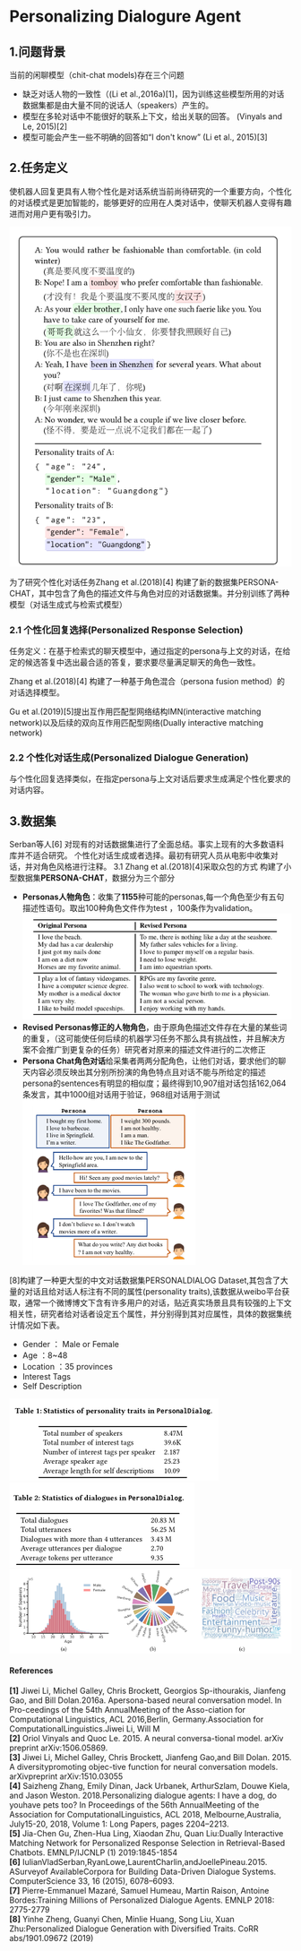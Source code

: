 # Personalizing Dialogure Agent
## 1.问题背景
当前的闲聊模型（chit-chat models)存在三个问题
* 缺乏对话人物的一致性（(Li et al.,2016a)[1]，因为训练这些模型所用的对话数据集都是由大量不同的说话人（speakers）产生的。
* 模型在多轮对话中不能很好的联系上下文，给出关联的回答。 (Vinyals and Le, 2015)[2]
* 模型可能会产生一些不明确的回答如“I don't know” (Li et al., 2015)[3]
## 2.任务定义
使机器人回复更具有人物个性化是对话系统当前尚待研究的一个重要方向，个性化的对话模式是更加智能的，能够更好的应用在人类对话中，使聊天机器人变得有趣进而对用户更有吸引力。

![1601962498634](./assets/1601962498634.png)

为了研究个性化对话任务Zhang et al.(2018)[4] 构建了新的数据集PERSONA-CHAT，其中包含了角色的描述文件与角色对应的对话数据集。并分别训练了两种模型（对话生成式与检索式模型）

### 2.1 个性化回复选择(Personalized Response Selection)
任务定义：在基于检索式的聊天模型中，通过指定的persona与上文的对话，在给定的候选答复中选出最合适的答复，要求要尽量满足聊天的角色一致性。

Zhang et al.(2018)[4] 构建了一种基于角色混合（persona fusion method）的对话选择模型。

Gu et al.(2019)[5]提出互作用匹配型网络结构IMN(interactive matching network)以及后续的双向互作用匹配型网络(Dually interactive matching network)

### 2.2 个性化对话生成(Personalized Dialogue Generation)
与个性化回复选择类似，在指定persona与上文对话后要求生成满足个性化要求的对话内容。

## 3.数据集
Serban等人[6] 对现有的对话数据集进行了全面总结。事实上现有的大多数语料库并不适合研究。
个性化对话生成或者选择。最初有研究人员从电影中收集对话，并对角色风格进行注释。
3.1 Zhang et al.(2018)[4]采取众包的方式 构建了小型数据集**PERSONA-CHAT**，数据分为三个部分
* **Personas人物角色**：收集了**1155**种可能的personas,每一个角色至少有五句描述性语句。取出100种角色文件作为test ，100条作为validation。
 ![1601804027427](./assets/1601804027427.png)
* **Revised Personas修正的人物角色**，由于原角色描述文件存在大量的某些词的重复，（这可能使任何后续的机器学习任务不那么具有挑战性，并且解决方案不会推广到更复杂的任务）研究者对原来的描述文件进行的二次修正
* **Persona Chat角色对话**给采集者两两分配角色，让他们对话，要求他们的聊天内容必须反映出其分别所扮演的角色特点且对话不能与所给定的描述persona的sentences有明显的相似度；最终得到10,907组对话包括162,064条发言，其中1000组对话用于验证，968组对话用于测试
![1601962293131](./assets/1601962293131.png)

[8]构建了一种更大型的中文对话数据集PERSONALDIALOG Dataset,其包含了大量的对话且给对话人标注有不同的属性(personality traits),该数据从weibo平台获取，通常一个微博博文下含有许多用户的对话，贴近真实场景且具有较强的上下文相关性，研究者给对话者设定五个属性，并分别得到其对应属性，具体的数据集统计情况如下表。

* Gender ： Male or Female
* Age ：8~48
* Location ：35 provinces
* Interest Tags
* Self Description
  
![1601977335956](./assets/1601977335956.png)
![1601977423672](./assets/1601977423672.png)
![1601977165228](./assets/1601977165228.png)




#### References
**[1]** Jiwei Li, Michel Galley, Chris Brockett, Georgios Sp-ithourakis, Jianfeng Gao, and Bill Dolan.2016a. Apersona-based neural conversation model. In Pro-ceedings of the 54th AnnualMeeting of the Asso-ciation for Computational Linguistics, ACL 2016,Berlin, Germany.Association for ComputationalLinguistics.Jiwei Li, Will M \
**[2]** Oriol Vinyals and Quoc Le. 2015. A neural conversa-tional model. arXiv preprint arXiv:1506.05869.\
**[3]** Jiwei Li, Michel Galley, Chris Brockett, Jianfeng Gao,and Bill Dolan. 2015. A diversitypromoting objec-tive function for neural conversation models. arXivpreprint arXiv:1510.03055\
**[4]** Saizheng Zhang, Emily Dinan, Jack Urbanek, ArthurSzlam, Douwe Kiela, and Jason Weston. 2018.Personalizing dialogue agents: I have a dog, do youhave pets too? In Proceedings of the 56th AnnualMeeting of the Association for ComputationalLinguistics, ACL 2018, Melbourne,Australia, July15-20, 2018, Volume 1: Long Papers, pages 2204–2213.\
**[5]** Jia-Chen Gu, Zhen-Hua Ling, Xiaodan Zhu, Quan Liu:Dually Interactive Matching Network for Personalized Response Selection in Retrieval-Based Chatbots. EMNLP/IJCNLP (1) 2019:1845-1854\
**[6]** IulianVladSerban,RyanLowe,LaurentCharlin,andJoellePineau.2015. ASurveyof AvailableCorpora for Building Data-Driven Dialogue Systems. ComputerScience 33, 16 (2015), 6078–6093.\
**[7]** Pierre-Emmanuel Mazaré, Samuel Humeau, Martin Raison, Antoine Bordes:Training Millions of Personalized Dialogue Agents. EMNLP 2018: 2775-2779\
**[8]** Yinhe Zheng, Guanyi Chen, Minlie Huang, Song Liu, Xuan Zhu:Personalized Dialogue Generation with Diversified Traits. CoRR abs/1901.09672 (2019)
